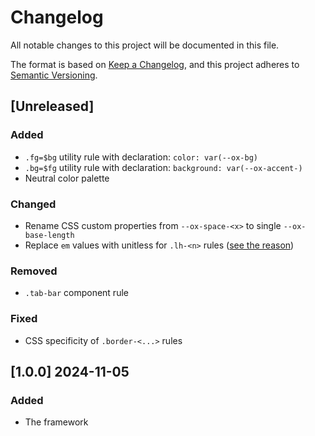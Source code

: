 # Changelog

All notable changes to this project will be documented in this file.

The format is based on [Keep a Changelog](https://keepachangelog.com/en/1.1.0/),
and this project adheres to [Semantic Versioning](https://semver.org/spec/v2.0.0.html).

## [Unreleased]

### Added

- `.fg=$bg` utility rule with declaration: `color: var(--ox-bg)`
- `.bg=$fg` utility rule with declaration: `background: var(--ox-accent-)`
- Neutral color palette

### Changed

- Rename CSS custom properties from `--ox-space-<x>` to single `--ox-base-length`
- Replace `em` values with unitless for `.lh-<n>` rules ([see the reason](https://developer.mozilla.org/en-US/docs/Web/CSS/line-height#prefer_unitless_numbers_for_line-height_values))

### Removed

- `.tab-bar` component rule

### Fixed

- CSS specificity of `.border-<...>` rules

## [1.0.0] 2024-11-05

### Added

- The framework
